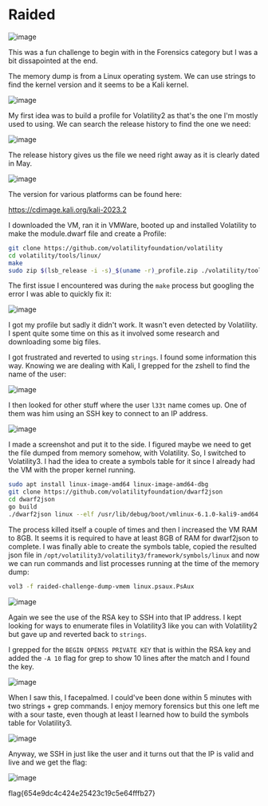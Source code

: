 # Raided

![image](https://github.com/LazyTitan33/CTF-Writeups/assets/80063008/9d39a10d-1e33-495d-9aa0-f00f21eaba5b)

This was a fun challenge to begin with in the Forensics category but I was a bit dissapointed at the end. 

The memory dump is from a Linux operating system. We can use strings to find the kernel version and it seems to be a Kali kernel.

![image](https://github.com/LazyTitan33/CTF-Writeups/assets/80063008/ebe3b139-e9a2-4ee3-988a-db929f4d63d4)

My first idea was to build a profile for Volatility2 as that's the one I'm mostly used to using. We can search the release history to find the one we need:

![image](https://github.com/LazyTitan33/CTF-Writeups/assets/80063008/79adde56-f21e-4cf5-83a2-f2132b7543c0)

The release history gives us the file we need right away as it is clearly dated in May.

![image](https://github.com/LazyTitan33/CTF-Writeups/assets/80063008/2816c29a-c526-4d69-80cb-e11646575750)

The version for various platforms can be found here:

https://cdimage.kali.org/kali-2023.2

I downloaded the VM, ran it in VMWare, booted up and installed Volatility to make the module.dwarf file and create a Profile:

```bash
git clone https://github.com/volatilityfoundation/volatility
cd volatility/tools/linux/
make
sudo zip $(lsb_release -i -s)_$(uname -r)_profile.zip ./volatility/tools/linux/module.dwarf /boot/System.map-$(uname -r)
```

The first issue I encountered was during the `make` process but googling the error I was able to quickly fix it:

![image](https://github.com/LazyTitan33/CTF-Writeups/assets/80063008/ba739d67-13a8-43c6-8a94-40f1150d7276)

I got my profile but sadly it didn't work. It wasn't even detected by Volatility. I spent quite some time on this as it involved some research and downloading some big files.

I got frustrated and reverted to using `strings`. I found some information this way. Knowing we are dealing with Kali, I grepped for the zshell to find the name of the user:

![image](https://github.com/LazyTitan33/CTF-Writeups/assets/80063008/95fb77cd-a653-4d99-a8f7-d4814853e1da)

I then looked for other stuff where the user `l33t` name comes up. One of them was him using an SSH key to connect to an IP address.

![image](https://github.com/LazyTitan33/CTF-Writeups/assets/80063008/a207d6b1-a168-46f8-8322-edca7cdbc00f)

I made a screenshot and put it to the side. I figured maybe we need to get the file dumped from memory somehow, with Volatility. So, I switched to Volatility3. I had the idea to create a symbols table for it since I already had the VM with the proper kernel running.

```bash
sudo apt install linux-image-amd64 linux-image-amd64-dbg
git clone https://github.com/volatilityfoundation/dwarf2json
cd dwarf2json
go build
./dwarf2json linux --elf /usr/lib/debug/boot/vmlinux-6.1.0-kali9-amd64 >kaliprofile.json
```
The process killed itself a couple of times and then I increased the VM RAM to 8GB. It seems it is required to have at least 8GB of RAM for dwarf2json to complete. I was finally able to create the symbols table, copied the resulted json file in `/opt/volatility3/volatility3/framework/symbols/linux` and now we can run commands and list processes running at the time of the memory dump:

```bash
vol3 -f raided-challenge-dump-vmem linux.psaux.PsAux
```
![image](https://github.com/LazyTitan33/CTF-Writeups/assets/80063008/39c26e3b-061d-40d0-a6b8-06daebc2a984)

Again we see the use of the RSA key to SSH into that IP address. I kept looking for ways to enumerate files in Volatility3 like you can with Volatility2 but gave up and reverted back to `strings`.

I grepped for the `BEGIN OPENSS PRIVATE KEY` that is within the RSA key and added the `-A 10` flag for grep to show 10 lines after the match and I found the key.

![image](https://github.com/LazyTitan33/CTF-Writeups/assets/80063008/8fd5ebd3-4f24-4f22-a58d-d76e4528a4ac)

When I saw this, I facepalmed. I could've been done within 5 minutes with two strings + grep commands. I enjoy memory forensics but this one left me with a sour taste, even though at least I learned how to build the symbols table for Volatility3.

![image](https://github.com/LazyTitan33/CTF-Writeups/assets/80063008/17d886ee-4d35-490f-9f1b-354b67dd0340)

Anyway, we SSH in just like the user and it turns out that the IP is valid and live and we get the flag:

![image](https://github.com/LazyTitan33/CTF-Writeups/assets/80063008/0d29a325-2d3a-4fd5-8bb1-49ff58991765)


flag{654e9dc4c424e25423c19c5e64fffb27}

